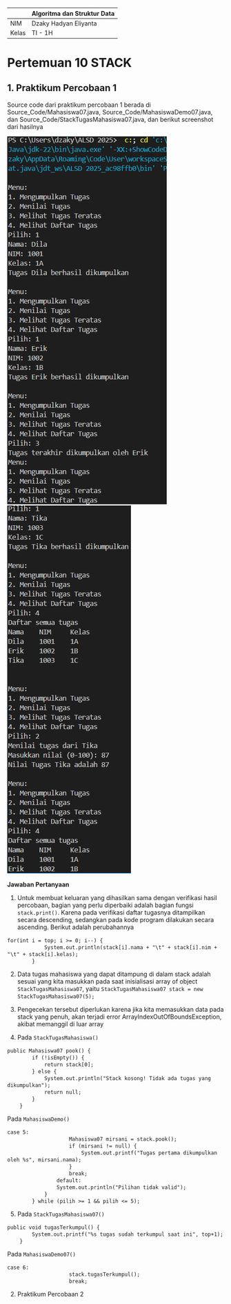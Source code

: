 | | Algoritma dan Struktur Data|
|--|--|
| NIM | Dzaky Hadyan Eliyanta |
| Kelas | TI - 1H |

# Pertemuan 10 STACK

## 1. Praktikum Percobaan 1

Source code dari praktikum percobaan 1 berada di Source_Code/Mahasiswa07.java, Source_Code/MahasiswaDemo07.java, dan Source_Code/StackTugasMahasiswa07.java, dan berikut screenshot dari hasilnya

![Screenshot](Image/Screenshot%202025-05-02%20144128.png)
![Screenshot](Image/Screenshot%202025-05-02%20144145.png)

**Jawaban Pertanyaan**

1. Untuk membuat keluaran yang dihasilkan sama dengan verifikasi hasil percobaan, bagian yang perlu diperbaiki adalah bagian fungsi `stack.print()`. Karena pada verifikasi daftar tugasnya ditampilkan secara descending, sedangkan pada kode program dilakukan secara ascending. Berikut adalah perubahannya
```
for(int i = top; i >= 0; i--) {
            System.out.println(stack[i].nama + "\t" + stack[i].nim + "\t" + stack[i].kelas);
        }
```

2. Data tugas mahasiswa yang dapat ditampung di dalam stack adalah sesuai yang kita masukkan pada saat inisialisasi array of object `StackTugasMahasiswa07`, yaitu `StackTugasMahasiswa07 stack = new StackTugasMahasiswa07(5);`

3. Pengecekan tersebut diperlukan karena jika kita memasukkan data pada stack yang penuh, akan terjadi error ArrayIndexOutOfBoundsException, akibat memanggil di luar array

4. Pada `StackTugasMahasiswa()`
```
public Mahasiswa07 pook() {
        if (!isEmpty()) {
            return stack[0];
        } else {
            System.out.println("Stack kosong! Tidak ada tugas yang dikumpulkan");
            return null;
        }
    }
```
Pada `MahasiswaDemo()`
```
case 5:
                    Mahasiswa07 mirsani = stack.pook();
                    if (mirsani != null) {
                        System.out.printf("Tugas pertama dikumpulkan oleh %s", mirsani.nama);
                    }
                    break;
                default:
                System.out.println("Pilihan tidak valid");
            }
        } while (pilih >= 1 && pilih <= 5);
```
5. Pada `StackTugasMahasiswa07()`
```
public void tugasTerkumpul() {
        System.out.printf("%s tugas sudah terkumpul saat ini", top+1);
    }
```
Pada `MahasiswaDemo07()`
```
case 6:
                    stack.tugasTerkumpul();
                    break;
```

2. Praktikum Percobaan 2